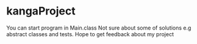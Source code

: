 # kangaProject

You can start program in Main.class
Not sure about some of solutions e.g abstract classes and tests. 
Hope to get feedback about my project
